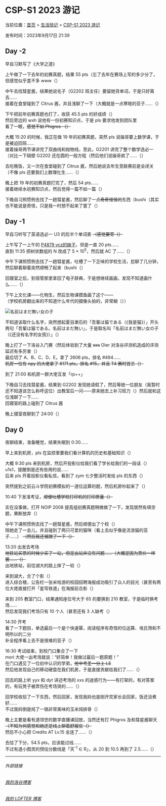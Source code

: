 # CSP-S1 2023 游记

当前位置：[首页](index.md) > [生活琐记](life.md) > [CSP-S1 2023 游记](life-2.md)

发布时间：2023年9月17日 21:39

## Day -2

早自习默写了《大学之道》

上午做了一下去年的初赛真题，结果 55 pts（忘了去年在赛场上写的多少分了，但感觉似乎差不多 www（）

中午去找彗星酱，结果她说毛子（G2202 班主任）要留她背单词，于是只好离去……  
接着在食堂碰到了 Citrus 酱，并且浅聊了一下（大概就是一点寒暄的亚子……（）

下午把前年初赛真题也打了，收获 45.5 pts 的好成绩（）  
然后旁边的 wxh 说他有一份初赛知识点，于是 pls 要求他发到团队里  
看了一眼，~~感觉不如 Phigros （）~~

大概 15:20 的时候，我正在做 19 年的初赛真题，突然 pls 说操哥要上数学课，于是被迫回班……  
接着操哥两节课讲完了双曲线和抛物线，至此，G2201 讲完了整个数学选必一（对比一下隔壁 G2202 还在圆的一般方程（然后他们说操哥疯了……（）

去吃晚饭，又一次在食堂碰到了 Citrus 酱，然后她说去年生竞联赛前是全闭关（不像 pls 还要我们上数理化生……（）

晚上把 19 年的初赛真题打完了，然后 54 pts……  
接着继续水初赛知识点，然后觉得一篇不如一篇（）

下晚自习照惯例去找了一趟彗星酱，然后聊了一点~~奇奇怪怪的~~东西（bushi（其实也不能说是奇怪，只是我一时想不起来了罢了（）

## Day -1

早自习听写了英语选必一 U3 的后半个单词表 ~~（感觉要寄（）~~

上午写了一上午的 [P4879 ycz的妹子](https://www.luogu.com.cn/problem/P4879)，但是一直 20 pts……  
直到 11:35 把树状数组的 N 改成了 5 × 10<sup>5</sup>，然后就 AC 了……（）

中午下课照惯例去找了一趟彗星酱，吐槽了一下乏味的学校生活，尬聊了几分钟，然后聊着聊着突然顺畅了起来（bushi（）

回寝室之后，到宿管那里拿回了电子辞典，于是想继续画画，发现不知道画什么……（）

下午上文化课——化物生，然后生物课摸鱼画了这个——  
（学校机房翻出来的不知道什么年代的摄像头拍的，非常糊（））

![名前はまだ無い女の子](https://picst.sunbangyan.cn/2023/09/15/z77ymh.jpg)

不知道该取什么名字，突然想起夏目漱石的「吾輩は猫である（《我是猫》）」开头两句「吾輩は猫である。名前はまだ無い」，于是取名叫「名前はまだ無い女の子（《还没有名字的女孩》）」（）

晚上打了一下洛谷入门赛（然后体验到了大量 ~~xxs~~ OIer 对洛谷评测机造成的评测延迟有多厉害（）  
最后切了 A、B、C、D、E，拿了 2606 pts，排名 \#494……  
~~机房一位有 npy 的大佬拿了 6171 pts，排名 \#15，并且 T4 赛时首杀（）~~

到了 21:00 和机房一群大佬互发「rp++」

下晚自习去找彗星酱，结果到 G2202 发现她请假了，然后等她一位朋友（我暂时还不知道该怎么称呼这位）出教室后一问——原来她去上补习班力（）然后就和这位浅聊了一下……  
回寝室的路上碰到了 Citrus 酱

晚上寝室夜聊到了 24:00（）

## Day 0

夜聊结束，准备睡觉，结果失眠到 0:30……

早上来到机房，pls 在监控里要我们看计算机的历史和基础知识（）

大概 9:30 pls 来到机房，然后开投影仪给我们看了学长给我们的一段话（）  
u1s1，提醒倒是还有些用的说……  
后来 pls 开着投影仪看私信，看到了 zym 七夕整活时发给 pls 的东西（）

突然提到之前云斗学院初赛模拟的一道位运算的题，然后机房吵起来了（）

10:40 下发准考证，~~顺便吐槽学校打印机的打印质量（）~~

实在没事做，打开 NOIP 2008 提高组初赛真题稍微做了一下，发现居然有填空题，果断放弃（）

中午下课照惯例去找了一趟彗星酱，然后顺便出了个校（）  
陪她走了一会儿，并且碰到了两只可爱的猫咪（看上去似乎像是流浪猫的亚子……） ~~（然后我还被蹭了一下（）~~  

13:20 出发去考场  
~~地铁站买票的时候少买了一站，但是出站并没有问题……（大概是因为票价一样罢……（）~~  
出地铁站，前往湖大的路上摔了一较（）

来到湖大，合了个影（）  
进入综合楼，公告栏一张米哈游的校园招聘海报成功吸引了众人的目光（甚至有两位大佬直接打开「星穹铁道」在海报前合影（）  

来到 205 教室门口，结果通知座位号大于 65 的要换到 210 教室，于是临时换考场……  
然后发现我们考场只有 10 个人（甚至还有 3 人缺考（）

14:30 开考  
看了一下题目，单选最后一个是个快速幂，阅读程序有奇怪的位运算、埃氏筛和不明所以的二分  
补全程序看上去不是很难的亚子（）

16:30 考试结束，到校门口集合了一下  
mori 大佬一出考场就说：“好简单！我做过最后一题原题！”   
在门口遇见了一位初中认识的学弟，~~他中考差一分上 LS~~  
然后他发现自己的移动硬盘在我们机房，于是直接贡献给我们了……（）

回去的路上听 yyx 和 dyt 讲述考场的 xxs 的迷惑行为——有打架的，有对答案的，有玩凳子被弄伤在考场哭的……（）

回学校收拾了一下东西，然后回家，发现我妈也是刚开完家长会回家，饭还没煮好……  
不过我妈倒是炖了一锅非常美味的玉米炖排骨（）

晚上主要是看有道领世的数学直播课回放，当然还有打 Phigros 及和彗星酱聊天 ~~（不知为何感觉和她还是线上聊着舒服些（）~~  
然后不小心把 Credits AT Lv.15 全连了……（）

去估了下分，54.5 pts，应该能过线……  
不过有道小图灵的预估分数线是「天<sup>-1</sup> ∈ R」，从 20 到 10.5 再到了 2.5……（）

---
###### 外部链接
###### [我的洛谷博客](https://muhyih.blog.luogu.org/)
###### [我的 LOFTER 博客](https://seven-celsius-sunny.lofter.com/)
